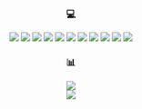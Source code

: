 <h3 align="center">💻</h3>  


<p align="center">

<img src="https://img.shields.io/badge/Java-008FC7?style=for-the-badge&logo=Java&logoColor=white"/>
<img src="https://img.shields.io/badge/spring-%236DB33F.svg?style=for-the-badge&logo=spring&logoColor=white"/>
<img src="https://img.shields.io/badge/Spring Security-6DB33F?style=for-the-badge&logo=Spring Security&logoColor=white"/>
<img src="https://img.shields.io/badge/Spring Data JPA-6DB33F?style=for-the-badge&logo=JPA&logoColor=white"/>
<img src="https://img.shields.io/badge/Gradle-02303A?style=for-the-badge&logo=Gradle&logoColor=white"/>
<img src="https://img.shields.io/badge/Junit-25A162?style=for-the-badge&logo=Junit5&logoColor=white"/>
<img src="https://img.shields.io/badge/mysql-%2300f.svg?style=for-the-badge&logo=mysql&logoColor=white">
<img src="https://img.shields.io/badge/Linux-FCC624?style=for-the-badge&logo=linux&logoColor=black">
<img src="https://img.shields.io/badge/javascript-%23323330.svg?style=for-the-badge&logo=javascript&logoColor=%23F7DF1E">
<img src="https://img.shields.io/badge/typescript-%23007ACC.svg?style=for-the-badge&logo=typescript&logoColor=white">
<img src="https://img.shields.io/badge/react-%2320232a.svg?style=for-the-badge&logo=react&logoColor=%2361DAFB">
</p>

<h3 align="center">📊</h3>  

<p align="center">
<img src="https://github-readme-stats.vercel.app/api?username=tinajeong&theme=react&hide_border=false&include_all_commits=true&count_private=true">
<br/>
<img src="https://github-readme-stats.vercel.app/api/top-langs/?username=tinajeong&theme=react&hide_border=false&include_all_commits=true&count_private=true&layout=compact">
</p>